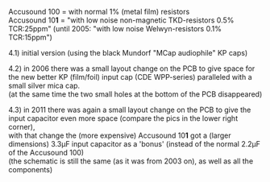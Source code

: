 Accusound 100 = with normal 1% (metal film) resistors  
Accusound 10**1** = \"with low noise non-magnetic TKD-resistors 0.5% TCR:25ppm\" (until 2005: \"with low noise Welwyn-resistors 0.1% TCR:15ppm\")  
  
4.1) initial version (using the black Mundorf \"MCap audiophile\" KP caps)
  
4.2) in 2006 there was a small layout change on the PCB to give space for the new better KP (film/foil) input cap (CDE WPP-series) paralleled with a small silver mica cap.  
(at the same time the two small holes at the bottom of the PCB disappeared)  
  
4.3) in 2011 there was again a small layout change on the PCB to give the input capacitor even more space (compare the pics in the lower right corner),  
with that change the (more expensive) Accusound 10**1** got a (larger dimensions) 3.3µF input capacitor as a 'bonus' (instead of the normal 2.2µF of the Accusound 100)  
(the schematic is still the same (as it was from 2003 on), as well as all the components)
